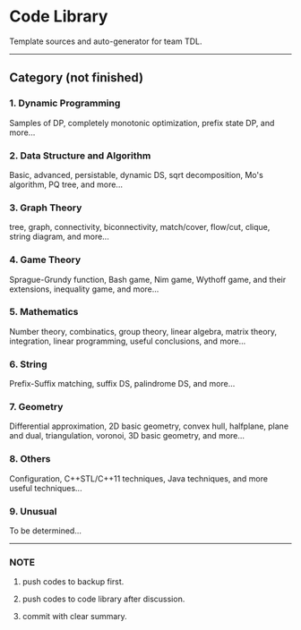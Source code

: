 # Code Library

Template sources and auto-generator for team TDL.

---

## Category (not finished)

### 1. Dynamic Programming

Samples of DP, completely monotonic optimization, prefix state DP, and more...

### 2. Data Structure and Algorithm

Basic, advanced, persistable, dynamic DS, sqrt decomposition, Mo's algorithm, PQ tree, and more...

### 3. Graph Theory

tree, graph, connectivity, biconnectivity, match/cover, flow/cut, clique, string diagram, and more...

### 4. Game Theory

Sprague-Grundy function, Bash game, Nim game, Wythoff game, and their extensions, inequality game, and more...

### 5. Mathematics

Number theory, combinatics, group theory, linear algebra, matrix theory, integration, linear programming, useful conclusions, and more...

### 6. String

Prefix-Suffix matching, suffix DS, palindrome DS, and more...

### 7. Geometry

Differential approximation, 2D basic geometry, convex hull, halfplane, plane and dual, triangulation, voronoi, 3D basic geometry, and more...

### 8. Others

Configuration, C++STL/C++11 techniques, Java techniques, and more useful techniques...

### 9. Unusual

To be determined...

---

### NOTE

1. push codes to backup first.

2. push codes to code library after discussion.

3. commit with clear summary.

